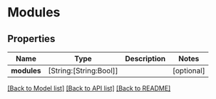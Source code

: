 # Modules

## Properties
Name | Type | Description | Notes
------------ | ------------- | ------------- | -------------
**modules** | [String:[String:Bool]] |  | [optional] 

[[Back to Model list]](../README.md#documentation-for-models) [[Back to API list]](../README.md#documentation-for-api-endpoints) [[Back to README]](../README.md)


